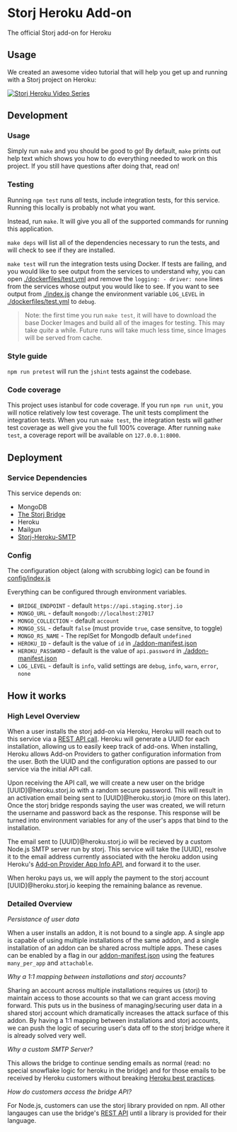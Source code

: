 # Storj Heroku Add-on

The official Storj add-on for Heroku

## Usage

We created an awesome video tutorial that will help you get up and running with a Storj project on Heroku: 

[![Storj Heroku Video Series](https://img.youtube.com/vi/OPny2_ehLPU/0.jpg)](https://www.youtube.com/watch?v=OPny2_ehLPU&list=PLEr5Xx0gHvFG55T-_kLKlWosSBw32vP9N&index=1)

## Development

### Usage

Simply run `make` and you should be good to go! By default, `make` prints out help text which shows you how to do everything needed to work on this project. If you still have questions after doing that, read on!

### Testing

Running `npm test` runs _all_ tests, include integration tests, for this service. Running this locally is probably not what you want.

Instead, run `make`. It will give you all of the supported commands for running this application.

`make deps` will list all of the dependencies necessary to run the tests, and will check to see if they are installed.

`make test` will run the integration tests using Docker. If tests are failing, and you would like to see output from the services to understand why, you can open [./dockerfiles/test.yml](./dockerfiles/test.yml) and remove the `logging: - driver: none` lines from the services whose output you would like to see. If you want to see output from [./index.js](./index.js) change the environment variable `LOG_LEVEL` in [./dockerfiles/test.yml](./dockerfiles/test.yml) to `debug`.

> Note: the first time you run `make test`, it will have to download the base Docker Images and build all of the images for testing. This may take _quite_ a while. Future runs will take much less time, since Images will be served from cache.

### Style guide

`npm run pretest` will run the `jshint` tests against the codebase.

### Code coverage

This project uses istanbul for code coverage. If you run `npm run unit`, you will notice relatively low test coverage. The unit tests compliment the integration tests. When you run `make test`, the integration tests will gather test coverage as well give you the full 100% coverage. After running `make test`, a coverage report will be available on `127.0.0.1:8000`.

## Deployment

### Service Dependencies

This service depends on:

* MongoDB
* [The Storj Bridge](https://github.com/storj/bridge)
* Heroku
* Mailgun
* [Storj-Heroku-SMTP](https://github.com/storj/smtp)

### Config

The configuration object (along with scrubbing logic) can be found in [config/index.js](./config/index.js)

Everything can be configured through environment variables.

* `BRIDGE_ENDPOINT` - default `https://api.staging.storj.io`
* `MONGO_URL` - default `mongodb://localhost:27017`
* `MONGO_COLLECTION` - default `account`
* `MONGO_SSL` - default `false` (must provide `true`, case sensitve, to toggle)
* `MONGO_RS_NAME` - The replSet for Mongodb default `undefined` 
* `HEROKU_ID` - default is the value of `id` in [./addon-manifest.json](./addon-manifest.json)
* `HEROKU_PASSWORD` - default is the value of `api.password` in [./addon-manifest.json](./addon-mainfest.json)
* `LOG_LEVEL` - default is `info`, valid settings are `debug`, `info`, `warn`, `error`, `none`

## How it works

### High Level Overview

When a user installs the storj add-on via Heroku, Heroku will reach out to this service via a [REST API call](https://devcenter.heroku.com/articles/add-on-provider-api#provision). Heroku will generate a UUID for each installation, allowing us to easily keep track of add-ons. When installing, Heroku allows Add-on Providers to gather configuration information from the user. Both the UUID and the configuration options are passed to our service via the initial API call.

Upon receiving the API call, we will create a new user on the bridge [UUID]@heroku.storj.io with a random secure password. This will result in an activation email being sent to [UUID]@heroku.storj.io (more on this later). Once the storj bridge responds saying the user was created, we will return the username and password back as the response. This response will be turned into environment variables for any of the user's apps that bind to the installation.

The email sent to [UUID]@heroku.storj.io will be recieved by a custom Node.js SMTP server run by storj. This service will take the [UUID], resolve it to the email address currently associated with the heroku addon using Heroku's [Add-on Provider App Info API](https://devcenter.heroku.com/articles/add-on-app-info#get-app-info), and forward it to the user.

When heroku pays us, we will apply the payment to the storj account [UUID]@heroku.storj.io keeping the remaining balance as revenue.

### Detailed Overview

*Persistance of user data*

When a user installs an addon, it is not bound to a single app. A single app is capable of using multiple installations of the same addon, and a single installation of an addon can be shared across multiple apps. These cases can be enabled by a flag in our [addon-manifest.json](https://devcenter.heroku.com/articles/add-on-manifest) using the features `many_per_app` and `attachable`.

*Why a 1:1 mapping between installations and storj accounts?*

Sharing an account across multiple installations requires us (storj) to maintain access to those accounts so that we can grant access moving forward. This puts us in the business of managing/securing user data in a shared storj account which dramatically increases the attack surface of this addon. By having a 1:1 mapping between installations and storj accounts, we can push the logic of securing user's data off to the storj bridge where it is already solved very well.

*Why a custom SMTP Server?*

This allows the bridge to continue sending emails as normal (read: no special snowflake logic for heroku in the bridge) and for those emails to be received by Heroku customers without breaking [Heroku best practices](https://devcenter.heroku.com/articles/add-on-provider-technical-best-practices#use-the-correct-email-address-for-customers).

*How do customers access the bridge API?*

For Node.js, customers can use the storj library provided on npm. All other langauges can use the bridge's [REST API](storj.github.io/bridge/) until a library is provided for their language.
